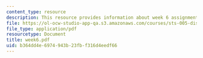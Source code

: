 ```yaml
---
content_type: resource
description: This resource provides information about week 6 assignments.
file: https://ol-ocw-studio-app-qa.s3.amazonaws.com/courses/sts-005-disease-and-society-in-america-fall-2005/b364dd4e6974943b23fbf316d4eedf66_week6.pdf
file_type: application/pdf
resourcetype: Document
title: week6.pdf
uid: b364dd4e-6974-943b-23fb-f316d4eedf66
---
```

